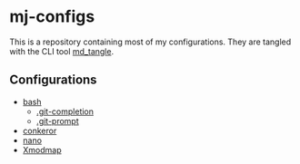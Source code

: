 # mj-configs

This is a repository containing most of my configurations. They are
tangled with the CLI tool [md_tangle][1].

## Configurations

* [bash](configurations/bash.md)
  * [.git-completion](assets/.git-completion.bash)
  * [.git-prompt](assets/.git-prompt.sh)
* [conkeror](configurations/conkeror.md)
* [nano](configurations/nano.md)
* [Xmodmap](configurations/xmodmap.md)

[1]: https://github.com/joakimmj/md_tangle
